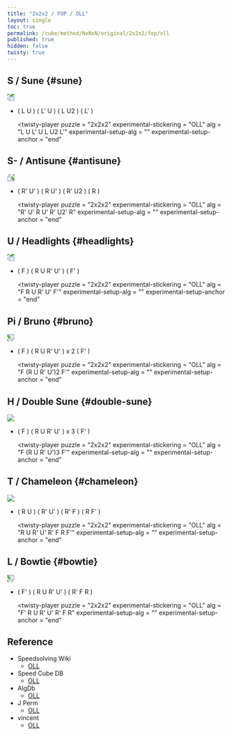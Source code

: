 ```yaml
---
title: "2x2x2 / FOP / OLL"
layout: single
toc: true
permalink: /cube/method/NxNxN/original/2x2x2/fop/oll
published: true
hidden: false
twisty: true
---
```


<head>
  <base target="_blank">
  <link
    rel   = "stylesheet"
    type  = "text/css"
    href  = "/assets/css/twisty/NxNxN/2x2x2.css"
  >
  <script
    src   = "https://cdn.cubing.net/js/cubing/twisty"
    type  = "module"
    defer
  ></script>
</head>



## S / Sune {#sune}

<img src="https://www.speedsolving.com/wiki/images/f/f8/2x2Su.gif" style="transform:rotate(180deg)">

- ( L U ) ( L' U ) ( L U2 ) ( L' )

    <twisty-player
      puzzle                    = "2x2x2"
      experimental-stickering   = "OLL"
      alg                       = "L U L' U L U2 L'"
      experimental-setup-alg    = ""
      experimental-setup-anchor = "end"
    ></twisty-player>



## S- / Antisune {#antisune}

<img src="https://www.speedsolving.com/wiki/images/9/9b/2x2AS.gif" style="transform:rotate(-90deg)">

- ( R' U' ) ( R U' ) ( R' U2 ) ( R )

    <twisty-player
      puzzle                    = "2x2x2"
      experimental-stickering   = "OLL"
      alg                       = "R' U' R U' R' U2' R"
      experimental-setup-alg    = ""
      experimental-setup-anchor = "end"
    ></twisty-player>



## U / Headlights {#headlights}

<img src="https://www.speedsolving.com/wiki/images/1/1c/2x2He.gif" style="transform:rotate(180deg)">

- ( F ) ( R U R' U' ) ( F' )

    <twisty-player
      puzzle                    = "2x2x2"
      experimental-stickering   = "OLL"
      alg                       = "F R U R' U' F'"
      experimental-setup-alg    = ""
      experimental-setup-anchor = "end"
    ></twisty-player>



## Pi / Bruno {#bruno}

<img src="https://www.speedsolving.com/wiki/images/e/ed/2x2Pi.gif" style="transform:rotate(90deg)">

- ( F ) ( R U R' U' ) x 2 ( F' )

    <twisty-player
      puzzle                    = "2x2x2"
      experimental-stickering   = "OLL"
      alg                       = "F (R U R' U')2 F'"
      experimental-setup-alg    = ""
      experimental-setup-anchor = "end"
    ></twisty-player>



## H / Double Sune {#double-sune}

<img src="https://www.speedsolving.com/wiki/images/6/6e/2x2H.gif">

- ( F ) ( R U R' U' ) x 3 ( F' )

    <twisty-player
      puzzle                    = "2x2x2"
      experimental-stickering   = "OLL"
      alg                       = "F (R U R' U')3 F'"
      experimental-setup-alg    = ""
      experimental-setup-anchor = "end"
    ></twisty-player>



## T / Chameleon {#chameleon}

<img src="https://www.speedsolving.com/wiki/images/1/1b/2x2T.gif">

- ( R U ) ( R' U' ) ( R' F ) ( R F' )

    <twisty-player
      puzzle                    = "2x2x2"
      experimental-stickering   = "OLL"
      alg                       = "R U R' U' R' F R F'"
      experimental-setup-alg    = ""
      experimental-setup-anchor = "end"
    ></twisty-player>



## L / Bowtie {#bowtie}

<img src="https://www.speedsolving.com/wiki/images/9/99/2x2Bo.gif" style="transform:rotate(90deg)">

- ( F' ) ( R U R' U' ) ( R' F R )

    <twisty-player
      puzzle                    = "2x2x2"
      experimental-stickering   = "OLL"
      alg                       = "F' R U R' U' R' F R"
      experimental-setup-alg    = ""
      experimental-setup-anchor = "end"
    ></twisty-player>



## Reference

- Speedsolving Wiki
  - [OLL](https://www.speedsolving.com/wiki/index.php/OLL_(2x2x2))
- Speed Cube DB
  - [OLL](https://speedcubedb.com/a/2x2/OrtegaOLL)
- AlgDb
  - [OLL](http://algdb.net/puzzle/222/ortegaoll)
- J Perm
  - [OLL](https://jperm.net/algs/2x2oll)
- vincent
  - [OLL](https://m.blog.naver.com/vincentcube/60134585079)
